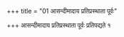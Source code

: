 +++
title = "01 आसन्दीमादाय प्रतिप्रस्थाता पूर्वः"

+++
आसन्दीमादाय प्रतिप्रस्थाता पूर्वः प्रतिपद्यते १